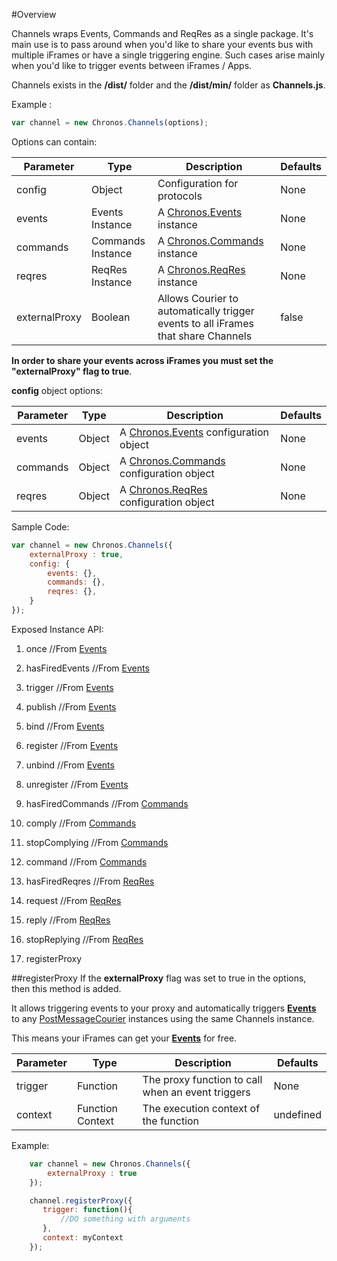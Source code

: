 #Overview

Channels wraps Events, Commands and ReqRes as a single package.
It's main use is to pass around when you'd like to share your events bus with multiple iFrames or have a single triggering engine.
Such cases arise mainly when you'd like to trigger events between iFrames / Apps.

Channels exists in the <b>/dist/</b> folder and the <b>/dist/min/</b> folder as <b>Channels.js</b>.

Example :
```javascript
var channel = new Chronos.Channels(options);
```

Options can contain:

| Parameter | Type | Description |  Defaults |
| ---       | ---  | ---         | ---       |
| config | Object | Configuration for protocols | None |
| events | Events Instance | A [Chronos.Events](Events.md) instance | None |
| commands | Commands Instance | A [Chronos.Commands](Commands.md) instance | None |
| reqres | ReqRes Instance | A [Chronos.ReqRes](ReqRes.md) instance | None |
| externalProxy | Boolean | Allows Courier to automatically trigger events to all iFrames that share Channels | false|

<b>In order to share your events across iFrames you must set the "externalProxy" flag to true</b>.

<b>config</b> object options:

| Parameter | Type | Description |  Defaults |
| ---       | ---  | ---         | ---       |
| events | Object | A [Chronos.Events](Events.md) configuration object| None |
| commands | Object | A [Chronos.Commands](Commands.md) configuration object| None |
| reqres | Object | A [Chronos.ReqRes](ReqRes.md) configuration object| None |

Sample Code:
```javascript
var channel = new Chronos.Channels({
    externalProxy : true,
    config: {
        events: {},
        commands: {},
        reqres: {},
    }
});
```
Exposed Instance API:

1. once //From [Events](Events.md)

2. hasFiredEvents //From [Events](Events.md)

3. trigger //From [Events](Events.md)

4. publish //From [Events](Events.md)

5. bind //From [Events](Events.md)

6. register //From [Events](Events.md)

7. unbind //From [Events](Events.md)

8. unregister //From [Events](Events.md)

9. hasFiredCommands //From [Commands](Commands.md)

10. comply //From [Commands](Commands.md)

11. stopComplying //From [Commands](Commands.md)

12. command //From [Commands](Commands.md)

13. hasFiredReqres //From [ReqRes](ReqRes.md)

14. request //From [ReqRes](ReqRes.md)

15. reply //From [ReqRes](ReqRes.md)

16. stopReplying //From [ReqRes](ReqRes.md)

17. registerProxy

##registerProxy
If the <b>externalProxy</b> flag was set to true in the options, then this method is added.

It allows triggering events to your proxy and automatically triggers <b>[Events](Events.md)</b> to any [PostMessageCourier](Courier.md) instances using the same Channels instance.

This means your iFrames can get your <b>[Events](Events.md)</b> for free.

| Parameter | Type | Description |  Defaults |
| ---       | ---  | ---         | ---       |
| trigger| Function | The proxy function to call when an event triggers | None |
| context | Function Context | The execution context of the function | undefined |

Example:
```javascript
    var channel = new Chronos.Channels({
        externalProxy : true
    });

    channel.registerProxy({
       trigger: function(){
           //DO something with arguments
       },
       context: myContext
    });
```

